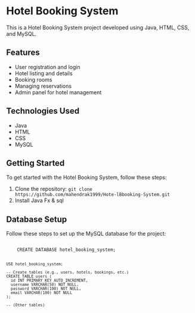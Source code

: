 <!DOCTYPE html>
<html>
<head>
  <meta charset="UTF-8">

</head>
<body>
  <h1>Hotel Booking System</h1>

  <p>This is a Hotel Booking System project developed using Java, HTML, CSS, and MySQL.</p>

  <h2>Features</h2>
  <ul>
    <li>User registration and login</li>
    <li>Hotel listing and details</li>
    <li>Booking rooms</li>
    <li>Managing reservations</li>
    <li>Admin panel for hotel management</li>
  </ul>

  <h2>Technologies Used</h2>
  <ul>
    <li>Java</li>
    <li>HTML</li>
    <li>CSS</li>
    <li>MySQL</li>
  </ul>

  <h2>Getting Started</h2>
  <p>To get started with the Hotel Booking System, follow these steps:</p>
  <ol>
    <li>Clone the repository: <code>git clone https://github.com/mahendrak1999/Hote-lBbooking-System.git</code></li>
    <li>Install Java Fx & sql</li>
  </ol>

  <h2>Database Setup</h2>
  <p>Follow these steps to set up the MySQL database for the project:</p>
  <pre><code>
    CREATE DATABASE hotel_booking_system;

    USE hotel_booking_system;

    -- Create tables (e.g., users, hotels, bookings, etc.)
    CREATE TABLE users (
      id INT PRIMARY KEY AUTO_INCREMENT,
      username VARCHAR(50) NOT NULL,
      password VARCHAR(100) NOT NULL,
      email VARCHAR(100) NOT NULL
    );

    -- (Other tables)
  </code></pre>

 

  

</body>
</html>
